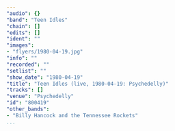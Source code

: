 ```yaml
---
"audio": {}
"band": "Teen Idles"
"chain": []
"edits": []
"ident": ""
"images":
- "flyers/1980-04-19.jpg"
"info": ""
"recorded": ""
"setlist": ""
"show_date": "1980-04-19"
"title": "Teen Idles (live, 1980-04-19: Psychedelly)"
"tracks": []
"venue": "Psychedelly"
"id": "800419"
"other_bands":
- "Billy Hancock and the Tennessee Rockets"
...
```

